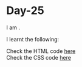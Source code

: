 # Day-25
I am .

I learnt the following:


Check the HTML code [here](./.html)  
Check the CSS code [here](./.css)